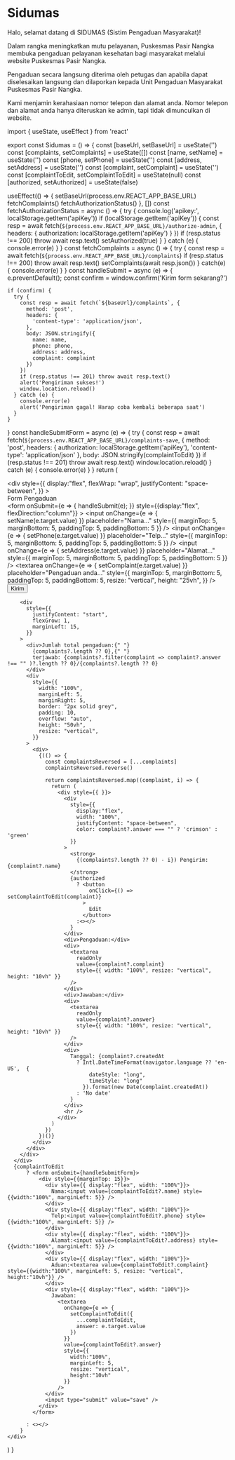 # Sidumas

Halo, selamat datang di SIDUMAS (Sistim Pengaduan Masyarakat)!  

Dalam rangka  meningkatkan mutu pelayanan, Puskesmas Pasir Nangka membuka pengaduan pelayanan kesehatan  bagi masyarakat melalui website Puskesmas Pasir Nangka.  

Pengaduan secara langsung diterima oleh petugas dan apabila dapat diselesaikan langsung dan dilaporkan kepada Unit Pengaduan Masyarakat Puskesmas Pasir Nangka.

Kami menjamin kerahasiaan nomor telepon dan alamat anda. Nomor telepon dan alamat anda hanya diteruskan ke admin, tapi tidak dimunculkan di website.

import { useState, useEffect } from 'react'

export const Sidumas = () => {
  const [baseUrl,  setBaseUrl] = useState('')
  const [complaints, setComplaints] = useState([])
  const [name, setName] = useState('')
  const [phone, setPhone] = useState('')
  const [address, setAddress] = useState('')
  const [complaint, setComplaint] = useState('')
  const [complaintToEdit, setComplaintToEdit] = useState(null)
  const [authorized, setAuthorized] = useState(false)
  
  useEffect(() => {
    setBaseUrl(process.env.REACT_APP_BASE_URL)
    fetchComplaints()
    fetchAuthorizationStatus()
  }, [])
  const fetchAuthorizationStatus = async () => {
    try {
      console.log('apikey:', localStorage.getItem('apiKey'))
      if (localStorage.getItem('apiKey')) {
        const resp = await fetch(`${process.env.REACT_APP_BASE_URL}/authorize-admin`, {
          headers: {
            authorization: localStorage.getItem('apiKey')
          }
        })
        if (resp.status !== 200) throw await resp.text()
        setAuthorized(true)
      }
    } catch (e) {
      console.error(e)
    }
  }
  const fetchComplaints = async () => {
    try {
      const resp = await fetch(`${process.env.REACT_APP_BASE_URL}/complaints`)
      if (resp.status !== 200) throw await resp.text()
      setComplaints(await resp.json())
    } catch(e) {
      console.error(e)
    }
  }
  const handleSubmit = async (e) => {
    e.preventDefault();
    const confirm = window.confirm('Kirim form sekarang?')
  
    if (confirm) {
      try {
        const resp = await fetch(`${baseUrl}/complaints`, {
          method: 'post',
          headers: {
            'content-type': 'application/json',
          },
          body: JSON.stringify({
            name: name,
            phone: phone,
            address: address,
            complaint: complaint
          })
        })
        if (resp.status !== 201) throw await resp.text()
        alert('Pengiriman sukses!')
        window.location.reload() 
      } catch (e) {
        console.error(e)
        alert('Pengiriman gagal! Harap coba kembali beberapa saat')
      }
    }
  }
  const handleSubmitForm = async (e) => {
    try {
      const resp = await fetch(`${process.env.REACT_APP_BASE_URL}/complaints-save`, {
        method: 'post',
        headers: {
          authorization: localStorage.getItem('apiKey'),
          'content-type': 'application/json'
        },
        body: JSON.stringify(complaintToEdit)
      })
      if (resp.status !== 201) throw await resp.text()
      window.location.reload()
    } catch (e) {
      console.error(e)
    }
  }
  return (
    <div >
      <div 
        style={{ 
          display:"flex", 
          flexWrap: "wrap", 
          justifyContent: "space-between",
        }}
      >
        <div>
          <div>Form Pengaduan</div>
          <form 
            onSubmit={e => { handleSubmit(e); }}
            style={{display:"flex", flexDirection:"column"}}
          >
            <input 
              onChange={e => {
                setName(e.target.value)
              }} 
              placeholder="Nama..." style={{ marginTop: 5, marginBottom: 5, paddingTop: 5, paddingBottom: 5 }} 
            />
            <input
              onChange={e => {
                setPhone(e.target.value)
              }} 
              placeholder="Telp..." style={{ marginTop: 5, marginBottom: 5, paddingTop: 5, paddingBottom: 5 }} 
            />
            <input 
              onChange={e => {
                setAddress(e.target.value)
              }} 
              placeholder="Alamat..." style={{ marginTop: 5, marginBottom: 5, paddingTop: 5, paddingBottom: 5 }} 
            />
            <textarea
              onChange={e => {
                setComplaint(e.target.value)
              }} 
              placeholder="Pengaduan anda..." 
              style={{ 
                marginTop: 5, 
                marginBottom: 5, 
                paddingTop: 5, 
                paddingBottom: 5, 
                resize: "vertical",
                height: "25vh", 
              }} 
            />
            <input type="submit" className="btn btn-blue" value="Kirim" />
          </form>
        </div>
        
        <div
          style={{
            justifyContent: "start", 
            flexGrow: 1, 
            marginLeft: 15,
          }}
        >
          <div>Jumlah total pengaduan:{" "}
            {complaints?.length ?? 0},{" "}
            terjawab: {complaints?.filter(complaint => complaint?.answer !== "" )?.length ?? 0}/{complaints?.length ?? 0}
          </div>
          <div 
            style={{ 
              width: "100%", 
              marginLeft: 5, 
              marginRight: 5,
              border: "2px solid grey",
              padding: 10,
              overflow: "auto",
              height: "50vh",
              resize: "vertical",
            }}
          >
            <div>
              {(() => {
                const complaintsReversed = [...complaints]
                complaintsReversed.reverse()

                return complaintsReversed.map((complaint, i) => {
                  return (
                    <div style={{ }}>
                      <div 
                        style={{
                          display:"flex",
                          width: "100%",
                          justifyContent: "space-between",
                          color: complaint?.answer === "" ? 'crimson' : 'green'
                        }}
                      >
                        <strong>
                          {(complaints?.length ?? 0) - i}) Pengirim: {complaint?.name}
                        </strong>
                        {authorized 
                          ? <button 
                              onClick={() => setComplaintToEdit(complaint)}
                            >
                              Edit
                            </button>
                          :<></>
                        }
                      </div>
                      <div>Pengaduan:</div>
                      <div>
                        <textarea 
                          readOnly 
                          value={complaint?.complaint} 
                          style={{ width: "100%", resize: "vertical", height: "10vh" }} 
                        />
                      </div>
                      <div>Jawaban:</div>
                      <div>
                        <textarea 
                          readOnly
                          value={complaint?.answer}
                          style={{ width: "100%", resize: "vertical", height: "10vh" }} 
                        />
                      </div>
                      <div>
                        Tanggal: {complaint?.createdAt 
                          ? Intl.DateTimeFormat(navigator.language ?? 'en-US',  {
                              dateStyle: "long",
                              timeStyle: "long"
                            }).format(new Date(complaint.createdAt)) 
                          : 'No date' 
                        }
                      </div>
                      <hr />
                    </div>
                  )
                })
              })()}
            </div>
          </div>
        </div>
      </div>
      {complaintToEdit
          ? <form onSubmit={handleSubmitForm}>
              <div style={{marginTop: 15}}>
                <div style={{ display:"flex", width: "100%"}}>
                  Nama:<input value={complaintToEdit?.name} style={{width:"100%", marginLeft: 5}} />
                </div>
                <div style={{ display:"flex", width: "100%"}}>
                  Telp:<input value={complaintToEdit?.phone} style={{width:"100%", marginLeft: 5}} />
                </div>
                <div style={{ display:"flex", width: "100%"}}>
                  Alamat:<input value={complaintToEdit?.address} style={{width:"100%", marginLeft: 5}} />
                </div>
                <div style={{ display:"flex", width: "100%"}}>
                  Aduan:<textarea value={complaintToEdit?.complaint} style={{width:"100%", marginLeft: 5, resize: "vertical", height:"10vh"}} />
                </div>
                <div style={{ display:"flex", width: "100%"}}>
                  Jawaban:
                    <textarea
                      onChange={e => {
                        setComplaintToEdit({
                          ...complaintToEdit,
                          answer: e.target.value
                        })
                      }} 
                      value={complaintToEdit?.answer} 
                      style={{
                        width:"100%", 
                        marginLeft: 5, 
                        resize: "vertical", 
                        height:"10vh"
                      }} 
                    />
                </div>
                <input type="submit" value="save" />
              </div>
            </form>
            
          : <></>
        }
    </div>
  )
}

<Sidumas />
